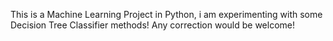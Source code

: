 This is a Machine Learning Project in Python, i am experimenting with some Decision Tree Classifier methods! Any correction would be welcome!
